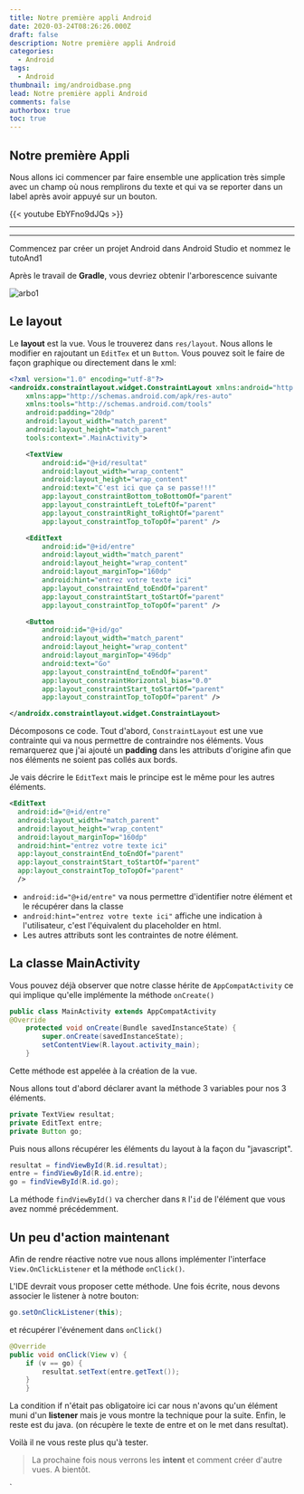 ```yaml
---
title: Notre première appli Android
date: 2020-03-24T08:26:26.000Z
draft: false
description: Notre première appli Android
categories:
  - Android
tags:
  - Android
thumbnail: img/androidbase.png
lead: Notre première appli Android
comments: false
authorbox: true
toc: true
---
```


## Notre première Appli

Nous allons ici commencer par faire ensemble une application très simple avec un champ où nous remplirons du texte et qui va se reporter dans un label après avoir appuyé sur un bouton.

{{< youtube EbYFno9dJQs >}}

---
---

Commencez par créer un projet Android dans Android Studio et nommez le tutoAnd1

Après le travail de **Gradle**, vous devriez obtenir l'arborescence suivante

![arbo1](/img/android/arboandro1.png)

## Le layout

Le **layout** est la vue. Vous le trouverez dans `res/layout`. Nous allons le modifier en rajoutant un `EditTex` et un `Button`.
Vous pouvez soit le faire de façon graphique ou directement dans le xml:

```xml
<?xml version="1.0" encoding="utf-8"?>
<androidx.constraintlayout.widget.ConstraintLayout xmlns:android="http://schemas.android.com/apk/res/android"
    xmlns:app="http://schemas.android.com/apk/res-auto"
    xmlns:tools="http://schemas.android.com/tools"
    android:padding="20dp"
    android:layout_width="match_parent"
    android:layout_height="match_parent"
    tools:context=".MainActivity">

    <TextView
        android:id="@+id/resultat"
        android:layout_width="wrap_content"
        android:layout_height="wrap_content"
        android:text="C'est ici que ça se passe!!!"
        app:layout_constraintBottom_toBottomOf="parent"
        app:layout_constraintLeft_toLeftOf="parent"
        app:layout_constraintRight_toRightOf="parent"
        app:layout_constraintTop_toTopOf="parent" />

    <EditText
        android:id="@+id/entre"
        android:layout_width="match_parent"
        android:layout_height="wrap_content"
        android:layout_marginTop="160dp"
        android:hint="entrez votre texte ici"
        app:layout_constraintEnd_toEndOf="parent"
        app:layout_constraintStart_toStartOf="parent"
        app:layout_constraintTop_toTopOf="parent" />

    <Button
        android:id="@+id/go"
        android:layout_width="match_parent"
        android:layout_height="wrap_content"
        android:layout_marginTop="496dp"
        android:text="Go"
        app:layout_constraintEnd_toEndOf="parent"
        app:layout_constraintHorizontal_bias="0.0"
        app:layout_constraintStart_toStartOf="parent"
        app:layout_constraintTop_toTopOf="parent" />

</androidx.constraintlayout.widget.ConstraintLayout>
```

Décomposons ce code. Tout d'abord, `ConstraintLayout` est une vue contrainte qui va nous permettre de contraindre nos éléments. Vous remarquerez que j'ai ajouté un **padding** dans les attributs d'origine afin que nos éléments ne soient pas collés aux bords.

Je vais décrire le `EditText` mais le principe est le même pour les autres éléments.

```xml
<EditText
  android:id="@+id/entre"
  android:layout_width="match_parent"
  android:layout_height="wrap_content"
  android:layout_marginTop="160dp"
  android:hint="entrez votre texte ici"
  app:layout_constraintEnd_toEndOf="parent"
  app:layout_constraintStart_toStartOf="parent"
  app:layout_constraintTop_toTopOf="parent"
  />
```

- `android:id="@+id/entre"` va nous permettre d'identifier notre élément et le récupérer dans la classe
- `android:hint="entrez votre texte ici"` affiche une indication à l'utilisateur, c'est l'équivalent du placeholder en html.
- Les autres attributs sont les contraintes de notre élément.

## La classe MainActivity

Vous pouvez déjà observer que notre classe hérite de `AppCompatActivity` ce qui implique qu'elle implémente la méthode `onCreate()`

```java
public class MainActivity extends AppCompatActivity
@Override
    protected void onCreate(Bundle savedInstanceState) {
        super.onCreate(savedInstanceState);
        setContentView(R.layout.activity_main);
    }

```

Cette méthode est appelée à la création de la vue.

Nous allons tout d'abord déclarer avant la méthode 3 variables pour nos 3 éléments.

```java
private TextView resultat;
private EditText entre;
private Button go;
```

Puis nous allons récupérer les éléments du layout à la façon du "javascript".

```java
resultat = findViewById(R.id.resultat);
entre = findViewById(R.id.entre);
go = findViewById(R.id.go);
```

La méthode `findViewById()` va chercher dans `R` l'`id` de l'élément que vous avez nommé précédemment.

## Un peu d'action maintenant

Afin de rendre réactive notre vue nous allons implémenter l'interface `View.OnClickListener` et la méthode `onClick()`.

L'IDE devrait vous proposer cette méthode. Une fois écrite, nous devons associer le listener à notre bouton:

```java
go.setOnClickListener(this);
```

et récupérer l'événement dans `onClick()`

```java
@Override
public void onClick(View v) {
    if (v == go) {
        resultat.setText(entre.getText());
    }
    }
```

La condition if n'était pas obligatoire ici car nous n'avons qu'un élément muni d'un **listener** mais je vous montre la technique pour la suite. Enfin, le reste est du java. (on récupère le texte de entre et on le met dans resultat).

Voilà il ne vous reste plus qu'à tester.

> La prochaine fois nous verrons les **intent** et comment créer d'autre vues. A bientôt.

`
